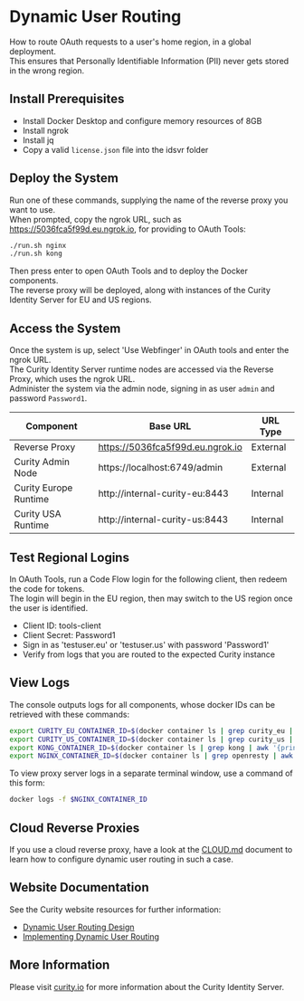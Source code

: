 # Dynamic User Routing

How to route OAuth requests to a user's home region, in a global deployment.\
This ensures that Personally Identifiable Information (PII) never gets stored in the wrong region.

## Install Prerequisites

- Install Docker Desktop and configure memory resources of 8GB
- Install ngrok
- Install jq
- Copy a valid `license.json` file into the idsvr folder

## Deploy the System

Run one of these commands, supplying the name of the reverse proxy you want to use.\
When prompted, copy the ngrok URL, such as https://5036fca5f99d.eu.ngrok.io, for providing to OAuth Tools:

```bash
./run.sh nginx
./run.sh kong
```

Then press enter to open OAuth Tools and to deploy the Docker components.\
The reverse proxy will be deployed, along with instances of the Curity Identity Server for EU and US regions.

## Access the System

Once the system is up, select 'Use Webfinger' in OAuth tools and enter the ngrok URL.\
The Curity Identity Server runtime nodes are accessed via the Reverse Proxy, which uses the ngrok URL.\
Administer the system via the admin node, signing in as user `admin` and password `Password1`.

| Component | Base URL | URL Type |
| --------- | -------- | -------- |
| Reverse Proxy | https://5036fca5f99d.eu.ngrok.io | External |
| Curity Admin Node | https://localhost:6749/admin | External |
| Curity Europe Runtime | http://internal-curity-eu:8443 | Internal |
| Curity USA Runtime | http://internal-curity-us:8443 | Internal |

## Test Regional Logins

In OAuth Tools, run a Code Flow login for the following client, then redeem the code for tokens.\
The login will begin in the EU region, then may switch to the US region once the user is identified.

- Client ID: tools-client
- Client Secret: Password1
- Sign in as 'testuser.eu' or 'testuser.us' with password 'Password1'
- Verify from logs that you are routed to the expected Curity instance

## View Logs

The console outputs logs for all components, whose docker IDs can be retrieved with these commands:

```bash
export CURITY_EU_CONTAINER_ID=$(docker container ls | grep curity_eu | awk '{print $1}')
export CURITY_US_CONTAINER_ID=$(docker container ls | grep curity_us | awk '{print $1}')
export KONG_CONTAINER_ID=$(docker container ls | grep kong | awk '{print $1}')
export NGINX_CONTAINER_ID=$(docker container ls | grep openresty | awk '{print $1}')
```

To view proxy server logs in a separate terminal window, use a command of this form:

```bash
docker logs -f $NGINX_CONTAINER_ID
```

## Cloud Reverse Proxies

If you use a cloud reverse proxy, have a look at the [CLOUD.md](CLOUD.md) document to learn how to configure dynamic user
routing in such a case.

## Website Documentation

See the Curity website resources for further information:

- [Dynamic User Routing Design](https://curity.io/resources/learn/dynamic-user-routing/)
- [Implementing Dynamic User Routing](https://curity.io/resources/learn/implementing-dynamic-user-routing/)

## More Information

Please visit [curity.io](https://curity.io/) for more information about the Curity Identity Server.
